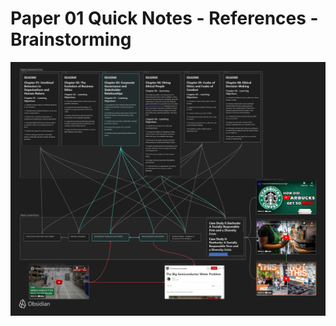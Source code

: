 # Paper 01 Quick Notes - References - Brainstorming

![Mind map and idea gathering](paper01-brainstorming.png)